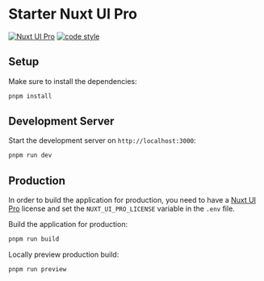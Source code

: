 # Starter Nuxt UI Pro

[![Nuxt UI Pro](https://img.shields.io/badge/Made%20with-Nuxt%20UI%20Pro-00DC82?logo=nuxt.js&labelColor=020420)](https://ui.nuxt.com/pro) [![code style](https://antfu.me/badge-code-style.svg)](https://github.com/antfu/eslint-config)

## Setup

Make sure to install the dependencies:

```bash
pnpm install
```

## Development Server

Start the development server on `http://localhost:3000`:

```bash
pnpm run dev
```

## Production

In order to build the application for production, you need to have a [Nuxt UI Pro](https://ui.nuxt.com/pro) license and set the `NUXT_UI_PRO_LICENSE` variable in the `.env` file.

Build the application for production:

```bash
pnpm run build
```

Locally preview production build:

```bash
pnpm run preview
```
